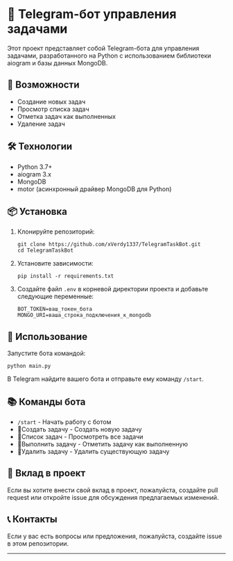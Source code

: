 # 📝 Telegram-бот управления задачами

Этот проект представляет собой Telegram-бота для управления задачами, разработанного на Python с использованием библиотеки aiogram и базы данных MongoDB.

## 🚀 Возможности

- Создание новых задач
- Просмотр списка задач
- Отметка задач как выполненных
- Удаление задач

## 🛠 Технологии

- Python 3.7+
- aiogram 3.x
- MongoDB
- motor (асинхронный драйвер MongoDB для Python)

## 📦 Установка

1. Клонируйте репозиторий:
   ```
   git clone https://github.com/xVerdy1337/TelegramTaskBot.git
   cd TelegramTaskBot
   ```

2. Установите зависимости:
   ```
   pip install -r requirements.txt
   ```

3. Создайте файл `.env` в корневой директории проекта и добавьте следующие переменные:
   ```
   BOT_TOKEN=ваш_токен_бота
   MONGO_URI=ваша_строка_подключения_к_mongodb
   ```

## 🚦 Использование

Запустите бота командой:
```
python main.py
```

В Telegram найдите вашего бота и отправьте ему команду `/start`.

## 📚 Команды бота

- `/start` - Начать работу с ботом
- 🔸Создать задачу - Создать новую задачу
- 🔸Список задач - Просмотреть все задачи
- 🔸Выполнить задачу - Отметить задачу как выполненную
- 🔸Удалить задачу - Удалить существующую задачу

## 🤝 Вклад в проект

Если вы хотите внести свой вклад в проект, пожалуйста, создайте pull request или откройте issue для обсуждения предлагаемых изменений.

## 📞 Контакты

Если у вас есть вопросы или предложения, пожалуйста, создайте issue в этом репозитории.

---
